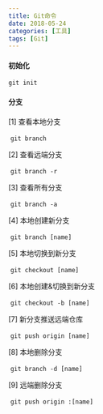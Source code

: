 ```yaml
---
title: Git命令
date: 2018-05-24
categories: [工具]
tags: [Git]
---
```


#### 初始化

`git init`

#### 分支

[1] 查看本地分支

​      `git branch`

[2] 查看远端分支

​      `git branch -r`

[3] 查看所有分支

​      `git branch -a`

<!--more -->

[4] 本地创建新分支

​      `git branch [name]`

[5] 本地切换到新分支

​      `git checkout [name]`

[6] 本地创建&切换到新分支

​      `git checkout -b [name]`

[7] 新分支推送远端仓库

​      `git push origin [name]`

[8] 本地删除分支

​      `git branch -d [name]`

[9] 远端删除分支

​      `git push origin :[name]`